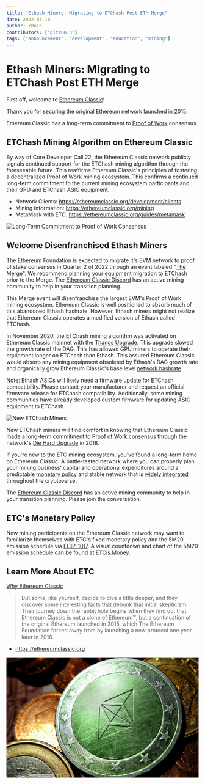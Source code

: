 ```yaml
---
title: "Ethash Miners: Migrating to ETChash Post ETH Merge"
date: 2022-03-18
author: r0n1n
contributors: ["gitr0n1n"]
tags: ["announcement", "development", "education", "mining"]
---
```


# Ethash Miners: Migrating to ETChash Post ETH Merge

First off, welcome to [Ethereum Classic](https://ethereumclassic.org/why-classic)!

Thank you for securing the original Ethereum network launched in 2015.

Ethereum Classic has a long-term commitment to [Proof of Work](https://ethereumclassic.org/why-classic/proof-of-work) consensus.

## ETChash Mining Algorithm on Ethereum Classic

By way of Core Developer Call 22, the Ethereum Classic network publicly signals continued support for the ETChash mining algorithm through the foreseeable future. This reaffirms Ethereum Classic's principles of fostering a decentralized Proof of Work mining ecosystem. This confirms a continued long-term commitment to the current mining ecosystem participants and their GPU and ETChash ASIC equipment.

* Network Clients: https://ethereumclassic.org/development/clients
* Mining Information: https://ethereumclassic.org/mining
* MetaMask with ETC: https://ethereumclassic.org/guides/metamask

![Long-Term Commitment to Proof of Work Consensus](./welcome-miners.png)

## Welcome Disenfranchised Ethash Miners

The Ethereum Foundation is expected to migrate it's EVM network to proof of stake consensus in Quarter 2 of 2022 through an event labeled "[The Merge](https://ethereum.org/en/upgrades/merge/)". We recommend planning your equipment migration to ETChash prior to the Merge. The [Ethereum Classic Discord](https://ethereumclassic.org/discord) has an active mining community to help in your transition planning.

This Merge event will disenfranchise the largest EVM's Proof of Work mining ecosystem. Ethereum Classic is well positioned to absorb much of this abandoned Ethash hashrate. However, Ethash miners might not realize that Ethereum Classic operates a modified version of Ethash called ETChash.

In November 2020, the ETChash mining algorithm was activated on Ethereum Classic mainnet with the [Thanos Upgrade](https://ethereumclassic.org/blog/2020-11-27-thanos-hard-fork-upgrade). This upgrade slowed the growth rate of the DAG. This has allowed GPU miners to operate their equipment longer on ETChash than Ethash. This assured Ethereum Classic would absorb any mining equipment obsoleted by Ethash's DAG growth rate and organically grow Ethereum Classic's base level [network hashrate](https://2miners.com/etc-network-hashrate).

Note: Ethash ASICs will likely need a firmware update for ETChash compatibility. Please contact your manufacturer and request an official firmware release for ETChash compatibility. Additionally, some mining communities have already developed custom firmware for updating ASIC equipment to ETChash.

![New ETChash Miners](./etchash_miners.jpg)

New ETChash miners will find comfort in knowing that Ethereum Classic made a long-term commitment to [Proof of Work](https://ethereumclassic.org/why-classic/proof-of-work) consensus through the network's [Die Hard Upgrade](http://ecips.ethereumclassic.org/ECIPs/ecip-1041) in 2018.

If you're new to the ETC mining ecosystem, you've found a long-term home on Ethereum Classic. A battle-tested network where you can properly plan your mining business' capital and operational expenditures around a predictable [monetary policy](https://ethereumclassic.org/why-classic/sound-money) and stable network that is [widely integrated](https://ethereumclassic.org/services) throughout the cryptoverse.

The [Ethereum Classic Discord](https://ethereumclassic.org/discord) has an active mining community to help in your transition planning. Please join the conversation.

## ETC's Monetary Policy

New mining participants on the Ethereum Classic network may want to familiarize themselves with ETC's fixed monetary policy and the 5M20 emission schedule via [ECIP-1017](https://ecips.ethereumclassic.org/ECIPs/ecip-1017). A visual countdown and chart of the 5M20 emission schedule can be found at [ETCis.Money](https://etcis.money).

## Learn More About ETC

[Why Ethereum Classic](https://ethereumclassic.org/why-classic)

> But some, like yourself, decide to dive a little deeper, and they discover some interesting facts that debunk that initial skepticism. Their journey down the rabbit hole begins when they find out that Ethereum Classic is not a clone of Ethereum™, but a continuation of the original Ethereum launched in 2015, which The Ethereum Foundation forked away from by launching a new protocol one year later in 2016.

* https://ethereumclassic.org

![5M20 is Ethereum Classic's Monetary Policy](./etc-5m20.png)
